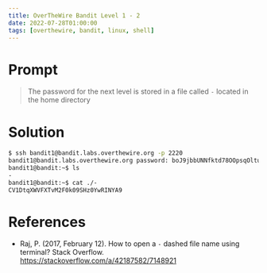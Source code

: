 ```yaml
---
title: OverTheWire Bandit Level 1 - 2
date: 2022-07-28T01:00:00
tags: [overthewire, bandit, linux, shell]
---
```


# Prompt
> The password for the next level is stored in a file called `-` located in the home directory

# Solution
```sh
$ ssh bandit1@bandit.labs.overthewire.org -p 2220
bandit1@bandit.labs.overthewire.org password: boJ9jbbUNNfktd78OOpsqOltutMc3MY1
bandit1@bandit:~$ ls
-
bandit1@bandit:~$ cat ./-
CV1DtqXWVFXTvM2F0k09SHz0YwRINYA9
```

# References
* Raj, P. (2017, February 12). How to open a `-` dashed file name using terminal? Stack Overflow. <https://stackoverflow.com/a/42187582/7148921>